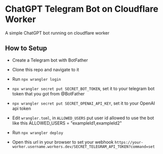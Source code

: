 # ChatGPT Telegram Bot on Cloudflare Worker

A simple ChatGPT bot running on cloudflare worker

## How to Setup

- Create a Telegram bot with BotFather

- Clone this repo and navigate to it

- Run `npx wrangler login`

- `npx wrangler secret put SECRET_BOT_TOKEN`, set it to your telegram bot token that you got from @BotFather

- `npx wrangler secret put SECRET_OPENAI_API_KEY`, set it to your OpenAI api token

- Edit `wrangler.toml`, in `ALLOWED_USERS` put user id allowed to use the bot like this ALLOWED_USERS = "exampleId1,exampleId2"

- Run `npx wrangler deploy`

- Open this url in your browser to set your webhook `https://your-worker.username.workers.dev/SECRET_TELEGRAM_API_TOKEN?command=set`

